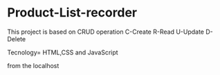 # Product-List-recorder

This project is based on CRUD operation
C-Create 
R-Read
U-Update
D-Delete

Tecnology= HTML,CSS and JavaScript

from the localhost 
